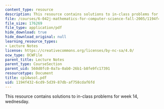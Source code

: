 ```yaml
---
content_type: resource
description: This resource contains solutions to in-class problems for week 14, wednesday.
file: /courses/6-042j-mathematics-for-computer-science-fall-2005/1194f4326cd95d3987dbaf758cdaf6fd_cp14wsol.pdf
file_size: 176269
file_type: application/pdf
hide_download: true
hide_download_original: null
learning_resource_types:
- Lecture Notes
license: https://creativecommons.org/licenses/by-nc-sa/4.0/
ocw_type: OCWFile
parent_title: Lecture Notes
parent_type: CourseSection
parent_uid: 560d0fc0-0a7a-0ab0-26b1-b8fe9fc17391
resourcetype: Document
title: cp14wsol.pdf
uid: 1194f432-6cd9-5d39-87db-af758cdaf6fd
---
```

This resource contains solutions to in-class problems for week 14, wednesday.
